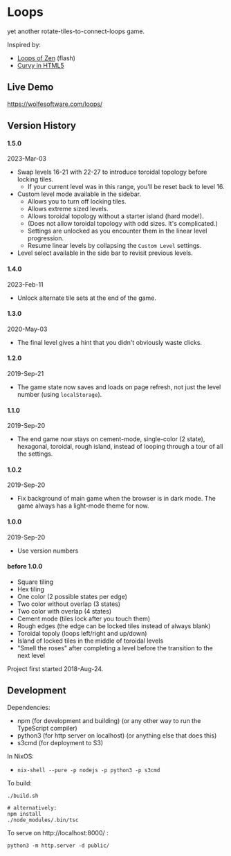 # Loops

yet another rotate-tiles-to-connect-loops game.

Inspired by:

 * [Loops of Zen](https://www.kongregate.com/games/ahnt/loops-of-zen) (flash)
 * [Curvy in HTML5](http://www.flaminglunchbox.net/curvy)

## Live Demo

https://wolfesoftware.com/loops/

## Version History

#### 1.5.0

2023-Mar-03

* Swap levels 16-21 with 22-27 to introduce toroidal topology before locking tiles.
    * If your current level was in this range, you'll be reset back to level 16.
* Custom level mode available in the sidebar.
    * Allows you to turn off locking tiles.
    * Allows extreme sized levels.
    * Allows toroidal topology without a starter island (hard mode!).
    * (Does not allow toroidal topology with odd sizes. It's complicated.)
    * Settings are unlocked as you encounter them in the linear level progression.
    * Resume linear levels by collapsing the `Custom Level` settings.
* Level select available in the side bar to revisit previous levels.

#### 1.4.0

2023-Feb-11

 * Unlock alternate tile sets at the end of the game.

#### 1.3.0

2020-May-03

 * The final level gives a hint that you didn't
   obviously waste clicks.

#### 1.2.0

2019-Sep-21

 * The game state now saves and loads on page refresh,
   not just the level number (using `localStorage`).

#### 1.1.0

2019-Sep-20

 * The end game now stays on cement-mode, single-color (2 state), hexagonal, toroidal, rough island,
   instead of looping through a tour of all the settings.

#### 1.0.2

2019-Sep-20

 * Fix background of main game when the browser is in dark mode.
   The game always has a light-mode theme for now.

#### 1.0.0

2019-Sep-20

 * Use version numbers

#### before 1.0.0

 * Square tiling
 * Hex tiling
 * One color (2 possible states per edge)
 * Two color without overlap (3 states)
 * Two color with overlap (4 states)
 * Cement mode (tiles lock after you touch them)
 * Rough edges (the edge can be locked tiles instead of always blank)
 * Toroidal topoly (loops left/right and up/down)
 * Island of locked tiles in the middle of toroidal levels
 * "Smell the roses" after completing a level before the transition to the next level

Project first started 2018-Aug-24.

## Development

Dependencies:

* npm (for development and building) (or any other way to run the TypeScript compiler)
* python3 (for http server on localhost) (or anything else that does this)
* s3cmd (for deployment to S3)

In NixOS:

* `nix-shell --pure -p nodejs -p python3 -p s3cmd`

To build:

```
./build.sh

# alternatively:
npm install
./node_modules/.bin/tsc
```

To serve on http://localhost:8000/ :

```
python3 -m http.server -d public/
```

